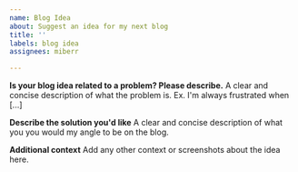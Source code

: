 ```yaml
---
name: Blog Idea
about: Suggest an idea for my next blog
title: ''
labels: blog idea
assignees: miberr

---
```


**Is your blog idea related to a problem? Please describe.**
A clear and concise description of what the problem is. Ex. I'm always frustrated when [...]

**Describe the solution you'd like**
A clear and concise description of what you you would my angle to be on the blog.

**Additional context**
Add any other context or screenshots about the idea here.
